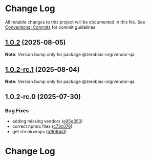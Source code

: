# Change Log

All notable changes to this project will be documented in this file.
See [Conventional Commits](https://conventionalcommits.org) for commit guidelines.

## [1.0.2](https://github.com/zerobias-org/vendor/compare/@zerobias-org/vendor-qa@1.0.2-rc.1...@zerobias-org/vendor-qa@1.0.2) (2025-08-05)

**Note:** Version bump only for package @zerobias-org/vendor-qa





## [1.0.2-rc.1](https://github.com/zerobias-org/vendor/compare/@zerobias-org/vendor-qa@1.0.2-rc.0...@zerobias-org/vendor-qa@1.0.2-rc.1) (2025-08-04)

**Note:** Version bump only for package @zerobias-org/vendor-qa





## 1.0.2-rc.0 (2025-07-30)


### Bug Fixes

* adding missing vendors ([e95e353](https://github.com/zerobias-org/vendor/commit/e95e35309a1812973f4536f535eee460edc5414c))
* correct npmrc files ([c73c076](https://github.com/zerobias-org/vendor/commit/c73c0761e1e567cc0c2f0f8179725016d11caf8c))
* get shrinkwraps ([b189bb0](https://github.com/zerobias-org/vendor/commit/b189bb0cf53ad66427530ccc0eab7824527942d3))





# Change Log
